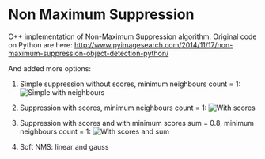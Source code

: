 
# Non Maximum Suppression
C++ implementation of Non-Maximum Suppression algorithm.
Original code on Python are here: http://www.pyimagesearch.com/2014/11/17/non-maximum-suppression-object-detection-python/

And added more options:
1. Simple suppression without scores, minimum neighbours count = 1:
![Simple with neighbours](https://github.com/Nuzhny007/Non-Maximum-Suppression/blob/master/data/simple_n1.png?raw=true "Title")

2. Suppression with scores, minimum neighbours count = 1:
![With scores](https://github.com/Nuzhny007/Non-Maximum-Suppression/blob/master/data/score.png?raw=true "Title")

3. Suppression with scores and with minimum scores sum = 0.8, minimum neighbours count = 1:
![With scores and sum](https://github.com/Nuzhny007/Non-Maximum-Suppression/blob/master/data/score_min08.png?raw=true "Title")

4. Soft NMS: linear and gauss
